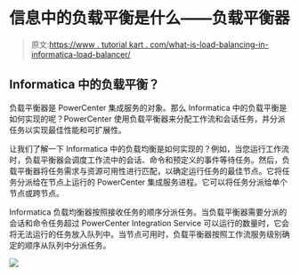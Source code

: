 # 信息中的负载平衡是什么——负载平衡器

> 原文:[https://www . tutorial kart . com/what-is-load-balancing-in-informatica-load-balancer/](https://www.tutorialkart.com/what-is-load-balancing-in-informatica-load-balancer/)

## Informatica 中的负载平衡？

负载平衡器是 PowerCenter 集成服务的对象。那么 Informatica 中的负载平衡是如何实现的呢？PowerCenter 使用负载平衡器来分配工作流和会话任务，并分派任务以实现最佳性能和可扩展性。

让我们了解一下 Informatica 中的负载均衡是如何实现的？例如，当您运行工作流时，负载平衡器会调度工作流中的会话、命令和预定义的事件等待任务。然后，负载平衡器将任务需求与资源可用性进行匹配，以确定运行任务的最佳节点。它将任务分派给在节点上运行的 PowerCenter 集成服务进程。它可以将任务分派给单个节点或跨节点。

Informatica 负载均衡器按照接收任务的顺序分派任务。当负载平衡器需要分派的会话和命令任务超过 PowerCenter Integration Service 可以运行的数量时，它会将无法运行的任务放入队列中。当节点可用时，负载平衡器按照工作流服务级别确定的顺序从队列中分派任务。

[![](../Images/925da31b32d6bc3827932f6c8afb11bb.png)](https://www.tutorialkart.com/)